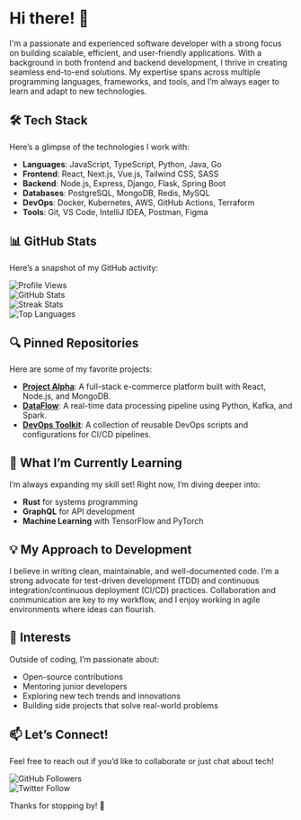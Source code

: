 # Hi there! 👋  

I'm a passionate and experienced software developer with a strong focus on building scalable, efficient, and user-friendly applications. With a background in both frontend and backend development, I thrive in creating seamless end-to-end solutions. My expertise spans across multiple programming languages, frameworks, and tools, and I’m always eager to learn and adapt to new technologies.  

## 🛠️ Tech Stack  
Here’s a glimpse of the technologies I work with:  
- **Languages**: JavaScript, TypeScript, Python, Java, Go  
- **Frontend**: React, Next.js, Vue.js, Tailwind CSS, SASS  
- **Backend**: Node.js, Express, Django, Flask, Spring Boot  
- **Databases**: PostgreSQL, MongoDB, Redis, MySQL  
- **DevOps**: Docker, Kubernetes, AWS, GitHub Actions, Terraform  
- **Tools**: Git, VS Code, IntelliJ IDEA, Postman, Figma  

## 📊 GitHub Stats  
Here’s a snapshot of my GitHub activity:  

![Profile Views](https://komarev.com/ghpvc/?username=karenjohanns855&color=blue)  
![GitHub Stats](https://github-readme-stats.vercel.app/api?username=karenjohanns855&show_icons=true&theme=radical)  
![Streak Stats](https://github-readme-streak-stats.herokuapp.com/?user=karenjohanns855&theme=radical)  
![Top Languages](https://github-readme-stats.vercel.app/api/top-langs/?username=karenjohanns855&layout=compact&theme=radical)  

## 🔍 Pinned Repositories  
Here are some of my favorite projects:  
- **[Project Alpha](https://github.com/karenjohanns855/project-alpha)**: A full-stack e-commerce platform built with React, Node.js, and MongoDB.  
- **[DataFlow](https://github.com/karenjohanns855/dataflow)**: A real-time data processing pipeline using Python, Kafka, and Spark.  
- **[DevOps Toolkit](https://github.com/karenjohanns855/devops-toolkit)**: A collection of reusable DevOps scripts and configurations for CI/CD pipelines.  

## 🌱 What I’m Currently Learning  
I’m always expanding my skill set! Right now, I’m diving deeper into:  
- **Rust** for systems programming  
- **GraphQL** for API development  
- **Machine Learning** with TensorFlow and PyTorch  

## 💡 My Approach to Development  
I believe in writing clean, maintainable, and well-documented code. I’m a strong advocate for test-driven development (TDD) and continuous integration/continuous deployment (CI/CD) practices. Collaboration and communication are key to my workflow, and I enjoy working in agile environments where ideas can flourish.  

## 🎯 Interests  
Outside of coding, I’m passionate about:  
- Open-source contributions  
- Mentoring junior developers  
- Exploring new tech trends and innovations  
- Building side projects that solve real-world problems  

## 📫 Let’s Connect!  
Feel free to reach out if you’d like to collaborate or just chat about tech!  

![GitHub Followers](https://img.shields.io/github/followers/karenjohanns855?label=Follow&style=social)  
![Twitter Follow](https://img.shields.io/twitter/follow/karenjohanns855?label=Follow&style=social)  

Thanks for stopping by! 🚀

